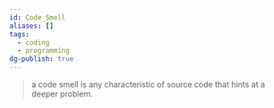 ```yaml
---
id: Code_Smell
aliases: []
tags:
  - coding
  - programming
dg-publish: true
---
```

>  a code smell is any characteristic of source code that hints at a deeper problem.